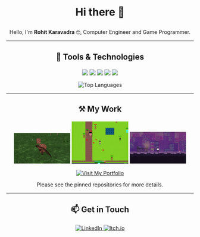 # <p align="center"> Hi there 👋</p>

<p align="center">
  Hello, I'm <strong>Rohit Karavadra</strong> 🤓, Computer Engineer and Game Programmer.
</p>

<!-- Stats (optional) -->
<!--
<p align="center">
  <img src="https://github-readme-stats.vercel.app/api?username=RohitKaravadra&count_private=true&show_icons=true&hide_rank=true&custom_title=Stats&hide=prs&theme=tokyonight" alt="My GitHub Stats" />
</p>
-->

---

## <p align="center">🔧 Tools & Technologies </p>

<p align="center">
  <img src="https://img.shields.io/badge/-C++-00599C?style=flat-square&logo=c%2B%2B" />
  <img src="https://img.shields.io/badge/-Python-3776AB?style=flat-square&logo=python" />
  <img src="https://img.shields.io/badge/-DirectX-1B1B1B?style=flat-square&logo=directx" />
  <img src="https://img.shields.io/badge/-Unity-000000?style=flat-square&logo=unity" />
  <img src="https://img.shields.io/badge/-Unreal%20Engine-313131?style=flat-square&logo=unreal-engine" />
</p>

<p align="center">
  <img src="https://github-readme-stats.vercel.app/api/top-langs/?username=RohitKaravadra&size_weight=0.5&count_weight=0.5&layout=compact&theme=tokyonight" alt="Top Languages" />
</p>

---

## <p align="center">⚒️ My Work</p>

<p align="center">
  <img src="https://github.com/RohitKaravadra/Rasteriser/blob/main/Readme/GIF1.gif?raw=true" alt="Indie Game Preview" width="30%" />
  <img src="https://github.com/RohitKaravadra/Vampire-Survival/blob/main/Readme/Gif_1.gif?raw=true" alt="Indie Game Preview" width="30%"/>
  <img src="https://github.com/RohitKaravadra/Echo-of-Youth/blob/main/Readme/GIF2.gif?raw=true" alt="Indie Game Preview" width="30%" />
</p>

<p align="center">
  <a href="https://rohitkaravadra.github.io/">
    <img src="https://img.shields.io/badge/My%20Portfolio-1e1e2f?style=for-the-badge&logo=github&logoColor=white&labelColor=2dd4bf" alt="Visit My Portfolio" />
  </a>
</p>

<p align="center">
  Please see the pinned repositories for more details.
</p>

---

## <p align="center">📫 Get in Touch</p>

<p align="center">
  <a href="https://www.linkedin.com/in/rohitkaravadra">
    <img src="https://img.shields.io/badge/LinkedIn-blue?style=for-the-badge&logo=linkedin" alt="LinkedIn" />
  </a>
  <a href="https://vec1or2000.itch.io/">
    <img src="https://img.shields.io/badge/Itch.io-FA5C5C?style=for-the-badge&logo=itchdotio&logoColor=white" alt="Itch.io" />
  </a>
</p>
